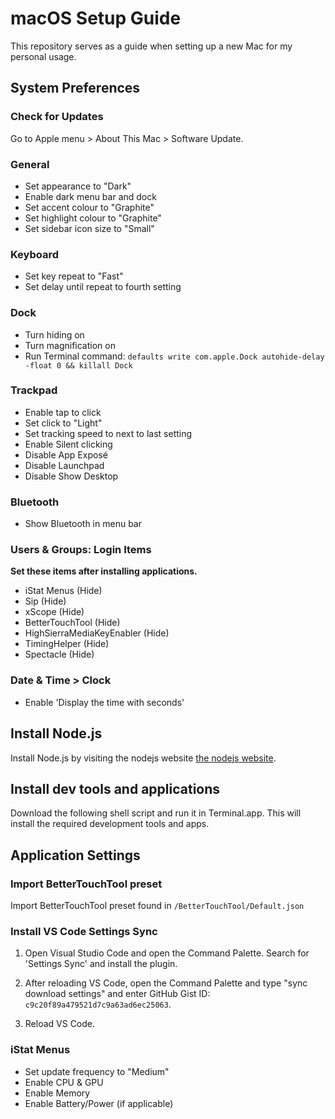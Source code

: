 # macOS Setup Guide
This repository serves as a guide when setting up a new Mac for my personal usage.

## System Preferences
### Check for Updates
Go to Apple menu > About This Mac > Software Update.

### General
- Set appearance to "Dark"
- Enable dark menu bar and dock
- Set accent colour to "Graphite"
- Set highlight colour to "Graphite"
- Set sidebar icon size to "Small"

### Keyboard
- Set key repeat to "Fast"
- Set delay until repeat to fourth setting

### Dock
- Turn hiding on
- Turn magnification on
- Run Terminal command: `defaults write com.apple.Dock autohide-delay -float 0 && killall Dock`

### Trackpad
- Enable tap to click
- Set click to "Light"
- Set tracking speed to next to last setting
- Enable Silent clicking
- Disable App Exposé
- Disable Launchpad
- Disable Show Desktop

### Bluetooth
- Show Bluetooth in menu bar

### Users & Groups: Login Items
**Set these items after installing applications.**
- iStat Menus (Hide)
- Sip (Hide)
- xScope (Hide)
- BetterTouchTool (Hide)
- HighSierraMediaKeyEnabler (Hide)
- TimingHelper (Hide)
- Spectacle (Hide)

### Date & Time > Clock
- Enable 'Display the time with seconds'

## Install Node.js
Install Node.js by visiting the nodejs website [the nodejs website](https://nodejs.org/en/download/current/).

## Install dev tools and applications
Download the following shell script and run it in Terminal.app. This will install the required development tools and apps.

## Application Settings
### Import BetterTouchTool preset
Import BetterTouchTool preset found in `/BetterTouchTool/Default.json`

### Install VS Code Settings Sync
1. Open Visual Studio Code and open the Command Palette. Search for 'Settings Sync' and install the plugin.

2. After reloading VS Code, open the Command Palette and type "sync download settings" and enter GitHub Gist ID: `c9c20f89a479521d7c9a63ad6ec25063`.

3. Reload VS Code.

### iStat Menus
- Set update frequency to "Medium"
- Enable CPU & GPU
- Enable Memory
- Enable Battery/Power (if applicable)